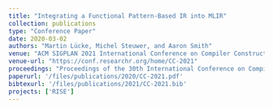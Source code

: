 ```yaml
---
title: "Integrating a Functional Pattern-Based IR into MLIR"
collection: publications
type: "Conference Paper"
date: 2020-03-02
authors: "Martin Lücke, Michel Steuwer, and Aaron Smith"
venue: "ACM SIGPLAN 2021 International Conference on Compiler Construction (CC 2021)"
venue-url: "https://conf.researchr.org/home/CC-2021"
proceedings: "Proceedings of the 30th International Conference on Compiler Construction, CC 2020, March 2-3, 2021"
paperurl: '/files/publications/2020/CC-2021.pdf'
bibtexurl: '/files/publications/2021/CC-2021.bib'
projects: ['RISE']
---
```

